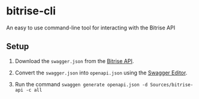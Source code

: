 # bitrise-cli
An easy to use command-line tool for interacting with the Bitrise API


## Setup

1. Download the `swagger.json` from the [Bitrise API](https://api-docs.bitrise.io/).

2. Convert the `swagger.json` into `openapi.json` using the [Swagger Editor](https://editor.swagger.io/).

3. Run the command `swaggen generate openapi.json -d Sources/bitrise-api -c all`